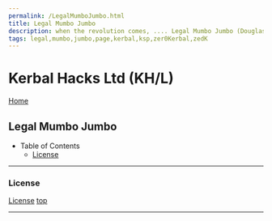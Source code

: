 ```yaml
---
permalink: /LegalMumboJumbo.html
title: Legal Mumbo Jumbo
description: when the revolution comes, .... Legal Mumbo Jumbo (Douglas Adams)
tags: legal,mumbo,jumbo,page,kerbal,ksp,zer0Kerbal,zedK
---
```


<!--
LegalMumboJumbo.md v1.0.5.1
Kerbal Hacks Ltd (KH/L)
created: 01 Feb 2022
updated: 15 May 2022
-->

<script src="https://kit.fontawesome.com/0ea5493613.js" crossorigin="anonymous"></script>
<i class="fa-solid fa-file-contract fa-beat-fade fa-3x" style="--fa-beat-fade-opacity: 0.1; --fa-beat-fade-scale: 1.25;color: #6495ED" ></i>

# Kerbal Hacks Ltd (KH/L)

[Home](./index.md)

## Legal Mumbo Jumbo

* Table of Contents
  * [License](#License)

---

### License

[License](./LegalMumboJumbo/License.md)
[top](#legal-mumbo-jumbo)

---

<!-- THIS FILE: CC BY-ND 4.0 by zer0Kerbal -->
